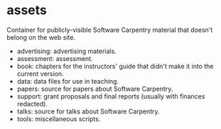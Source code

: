 assets
======

Container for publicly-visible Software Carpentry material that doesn't belong on the web site.

* advertising: advertising materials.
* assessment: assessment.
* book: chapters for the instructors' guide that didn't make it into the current version.
* data: data files for use in teaching.
* papers: source for papers about Software Carpentry.
* support: grant proposals and final reports (usually with finances redacted).
* talks: source for talks about Software Carpentry.
* tools: miscellaneous scripts.
